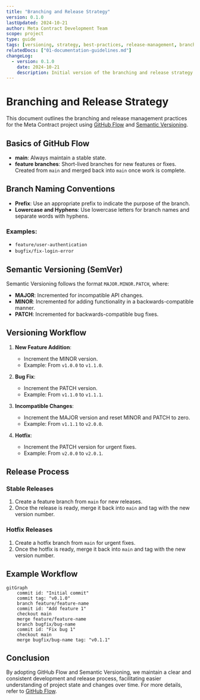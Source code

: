 ```yaml
---
title: "Branching and Release Strategy"
version: 0.1.0
lastUpdated: 2024-10-21
author: Meta Contract Development Team
scope: project
type: guide
tags: [versioning, strategy, best-practices, release-management, branching]
relatedDocs: ["01-documentation-guidelines.md"]
changeLog:
  - version: 0.1.0
    date: 2024-10-21
    description: Initial version of the branching and release strategy
---
```


# Branching and Release Strategy

This document outlines the branching and release management practices for the Meta Contract project using [GitHub Flow](https://docs.github.com/get-started/quickstart/github-flow) and [Semantic Versioning](https://semver.org/).

## Basics of GitHub Flow

- **main**: Always maintain a stable state.
- **feature branches**: Short-lived branches for new features or fixes. Created from `main` and merged back into `main` once work is complete.

## Branch Naming Conventions

- **Prefix**: Use an appropriate prefix to indicate the purpose of the branch.
- **Lowercase and Hyphens**: Use lowercase letters for branch names and separate words with hyphens.

### Examples:
  - `feature/user-authentication`
  - `bugfix/fix-login-error`

## Semantic Versioning (SemVer)

Semantic Versioning follows the format `MAJOR.MINOR.PATCH`, where:

- **MAJOR**: Incremented for incompatible API changes.
- **MINOR**: Incremented for adding functionality in a backwards-compatible manner.
- **PATCH**: Incremented for backwards-compatible bug fixes.

## Versioning Workflow

1. **New Feature Addition**:
   - Increment the MINOR version.
   - Example: From `v1.0.0` to `v1.1.0`.

2. **Bug Fix**:
   - Increment the PATCH version.
   - Example: From `v1.1.0` to `v1.1.1`.

3. **Incompatible Changes**:
   - Increment the MAJOR version and reset MINOR and PATCH to zero.
   - Example: From `v1.1.1` to `v2.0.0`.

4. **Hotfix**:
   - Increment the PATCH version for urgent fixes.
   - Example: From `v2.0.0` to `v2.0.1`.

## Release Process

### Stable Releases

1. Create a feature branch from `main` for new releases.
2. Once the release is ready, merge it back into `main` and tag with the new version number.

### Hotfix Releases

1. Create a hotfix branch from `main` for urgent fixes.
2. Once the hotfix is ready, merge it back into `main` and tag with the new version number.

## Example Workflow

```mermaid
gitGraph
    commit id: "Initial commit"
    commit tag: "v0.1.0"
    branch feature/feature-name
    commit id: "Add feature 1"
    checkout main
    merge feature/feature-name
    branch bugfix/bug-name
    commit id: "Fix bug 1"
    checkout main
    merge bugfix/bug-name tag: "v0.1.1"
```

## Conclusion

By adopting GitHub Flow and Semantic Versioning, we maintain a clear and consistent development and release process, facilitating easier understanding of project state and changes over time. For more details, refer to [GitHub Flow](https://docs.github.com/en/get-started/quickstart/github-flow).
